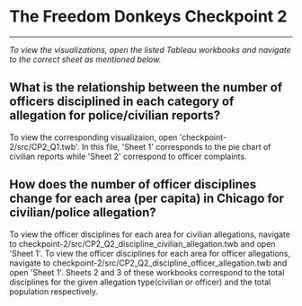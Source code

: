 # The Freedom Donkeys Checkpoint 2
---

*To view the visualizations, open the listed Tableau workbooks and navigate to the correct sheet as mentioned below.*

## What is the relationship between the number of officers disciplined in each category of allegation for police/civilian reports?

To view the corresponding visualizaion, open 'checkpoint-2/src/CP2_Q1.twb'. In this file, 'Sheet 1' corresponds to the pie chart of civilian reports while 'Sheet 2' correspond to officer complaints. 

## How does the number of officer disciplines change for each area (per capita) in Chicago for civilian/police allegation?

To view the officer disciplines for each area for civilian allegations, navigate to checkpoint-2/src/CP2_Q2_discipline_civilian_allegation.twb and open 'Sheet 1'.
To view the officer disciplines for each area for officer allegations, navigate to checkpoint-2/src/CP2_Q2_discipline_officer_allegation.twb and open 'Sheet 1'.
Sheets 2 and 3 of these workbooks correspond to the total disciplines for the given allegation type(civilian or officer) and the total population respectively.

